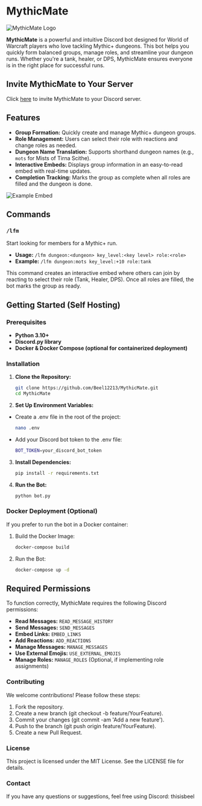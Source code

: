 # MythicMate

![MythicMate Logo](https://i.ibb.co/VN6xF2j/DALL-E-2024-08-09-11-59-17-A-clean-and-modern-icon-representing-a-World-of-Warcraft-Mythic-dungeon-c.png) <!-- Replace with the actual path to your logo if you have one -->

**MythicMate** is a powerful and intuitive Discord bot designed for World of Warcraft players who love tackling Mythic+ dungeons. This bot helps you quickly form balanced groups, manage roles, and streamline your dungeon runs. Whether you're a tank, healer, or DPS, MythicMate ensures everyone is in the right place for successful runs.

## Invite MythicMate to Your Server

Click [here](https://discord.com/oauth2/authorize?client_id=1271394615119056918&permissions=268789824&integration_type=0&scope=bot) to invite MythicMate to your Discord server.

## Features

- **Group Formation:** Quickly create and manage Mythic+ dungeon groups.
- **Role Management:** Users can select their role with reactions and change roles as needed.
- **Dungeon Name Translation:** Supports shorthand dungeon names (e.g., `mots` for Mists of Tirna Scithe).
- **Interactive Embeds:** Displays group information in an easy-to-read embed with real-time updates.
- **Completion Tracking:** Marks the group as complete when all roles are filled and the dungeon is done.

![Example Embed](https://i.ibb.co/sWW092m/Screenshot-2024-08-09-222355.png)

## Commands

### `/lfm`
Start looking for members for a Mythic+ run.

- **Usage:** `/lfm dungeon:<dungeon> key_level:<key level> role:<role>`
- **Example:** `/lfm dungeon:mots key_level:+10 role:tank`

This command creates an interactive embed where others can join by reacting to select their role (Tank, Healer, DPS). Once all roles are filled, the bot marks the group as ready.

## Getting Started (Self Hosting)

### Prerequisites

- **Python 3.10+**
- **Discord.py library**
- **Docker & Docker Compose (optional for containerized deployment)**

### Installation

1. **Clone the Repository:**

   ```bash
   git clone https://github.com/Beel12213/MythicMate.git
   cd MythicMate
2. **Set Up Environment Variables:**
 - Create a .env file in the root of the project:
   ```bash
   nano .env
 - Add your Discord bot token to the .env file:
   ```bash
   BOT_TOKEN=your_discord_bot_token
3. **Install Dependencies:**
   ```bash
   pip install -r requirements.txt
4. **Run the Bot:**
   ```bash
   python bot.py

### Docker Deployment (Optional)
If you prefer to run the bot in a Docker container:
1. Build the Docker Image:
   ```bash
   docker-compose build
2. Run the Bot:
   ```bash
   docker-compose up -d

## Required Permissions

To function correctly, MythicMate requires the following Discord permissions:

- **Read Messages:** `READ_MESSAGE_HISTORY`
- **Send Messages:** `SEND_MESSAGES`
- **Embed Links:** `EMBED_LINKS`
- **Add Reactions:** `ADD_REACTIONS`
- **Manage Messages:** `MANAGE_MESSAGES`
- **Use External Emojis:** `USE_EXTERNAL_EMOJIS`
- **Manage Roles:** `MANAGE_ROLES` (Optional, if implementing role assignments)

### Contributing
We welcome contributions! Please follow these steps:

1. Fork the repository.
2. Create a new branch (git checkout -b feature/YourFeature).
3. Commit your changes (git commit -am 'Add a new feature').
4. Push to the branch (git push origin feature/YourFeature).
5. Create a new Pull Request.

### License
This project is licensed under the MIT License. See the LICENSE file for details.

### Contact
If you have any questions or suggestions, feel free using Discord: thisisbeel
